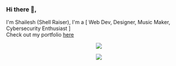 ### Hi there 👋,
I'm Shailesh (Shell Raiser), I'm a [ Web Dev, Designer, Music Maker, Cybersecurity Enthusiast ]
<br>
 Check out my portfolio [here](https://shell-raiser.github.io)

<p align="center">
<img src = "https://github-readme-stats.vercel.app/api?username=shell-raiser&show_icons=true&title_color=200254&bg_color=60,90caf9,9575CD&text_color=0e0126&hide_border&hide_title=true&disable_animations=true&count_private=true"/>
</p>

<p align="center">
<img src = "https://github-readme-stats.vercel.app/api/top-langs/?username=shell-raiser&layout=compact&title_color=0f0128&bg_color=60,90caf9,9575CD&text_color=0e0126&hide_border&disable_animations=true&count_private=true"/>
</p>
